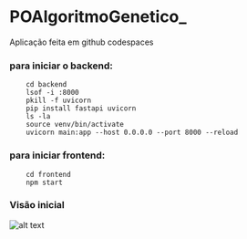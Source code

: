 # POAlgoritmoGenetico_

Aplicação feita em github codespaces

### para iniciar o backend:
        cd backend
        lsof -i :8000
        pkill -f uvicorn
        pip install fastapi uvicorn
        ls -la
        source venv/bin/activate
        uvicorn main:app --host 0.0.0.0 --port 8000 --reload

### para iniciar frontend:
        cd frontend
        npm start

### Visão inicial
![alt text](/workspaces/POAlgoritmoGenetico_/_Apoio/image.png)